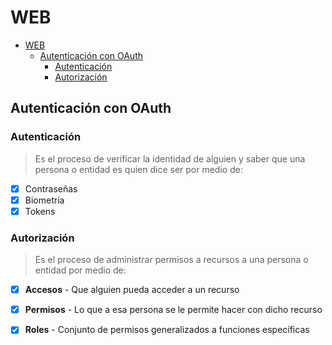 # WEB

- [WEB](#web)
  - [Autenticación con OAuth](#autenticación-con-oauth)
    - [Autenticación](#autenticación)
    - [Autorización](#autorización)

## Autenticación con OAuth

### Autenticación

> Es el proceso de verificar la identidad de alguien y saber que 
> una persona o entidad es quien dice ser por medio de:

- [x] Contraseñas
- [x] Biometría
- [x] Tokens

### Autorización

> Es el proceso de administrar permisos a recursos 
> a una persona o entidad por medio de:

- [x] **Accesos** - Que alguien pueda acceder a un recurso
- [x] **Permisos** - Lo que a esa persona se le permite hacer con dicho recurso
- [x] **Roles** - Conjunto de permisos generalizados a funciones específicas 


